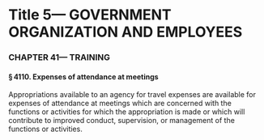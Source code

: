 
# Title 5— GOVERNMENT ORGANIZATION AND EMPLOYEES
### CHAPTER 41— TRAINING
#### § 4110. Expenses of attendance at meetings

Appropriations available to an agency for travel expenses are available for expenses of attendance at meetings which are concerned with the functions or activities for which the appropriation is made or which will contribute to improved conduct, supervision, or management of the functions or activities.
